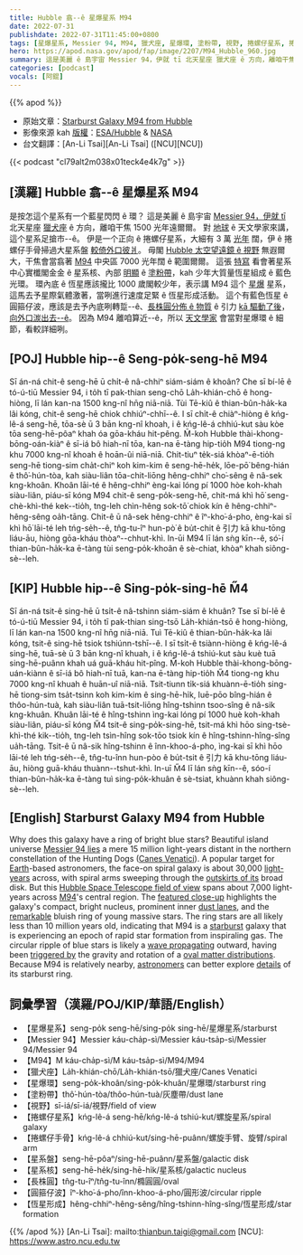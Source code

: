 ```yaml
---
title: Hubble 翕--ê 星爆星系 M94
date: 2022-07-31
publishdate: 2022-07-31T11:45:00+0800
tags: [星爆星系, Messier 94, M94, 獵犬座, 星爆環, 塗粉帶, 視野, 捲螺仔星系, 捲螺仔手骨, 星系盤, 星系核, 長株圓, 圓箍仔波, 恆星形成, 正向星系]
hero: https://apod.nasa.gov/apod/fap/image/2207/M94_Hubble_960.jpg
summary: 這是美麗 ê 島宇宙 Messier 94，伊就 tī 北天星座 獵犬座 ê 方向，離咱干焦 1500 光年遠爾爾。
categories: [podcast]
vocals: [阿錕]
---
```


{{% apod %}}

- 原始文章：[Starburst Galaxy M94 from Hubble](https://apod.nasa.gov/apod/ap220731.html)
- 影像來源 kah [版權][copyright]：[ESA/Hubble](https://esahubble.org/) & [NASA](https://www.nasa.gov/)
- 台文翻譯：[An-Li Tsai][An-Li Tsai] ([NCU][NCU])

{{< podcast "cl79alt2m038x01teck4e4k7g" >}}

## [漢羅] Hubble 翕--ê 星爆星系 M94
是按怎這个星系有一个藍星閃閃 ê 環？
這是美麗 ê 島宇宙 [Messier 94，伊就 tī][Messier 94 lies] 北天星座 [獵犬座][Canes Venatici] ê 方向，離咱干焦 1500 光年遠爾爾。
對 [地球][Earth] ê 天文學家來講，這个星系足搶市--ê。
伊是一个正向 ê 捲螺仔星系，大細有 3 萬 [光年][light-years] 闊，伊 ê 捲螺仔手骨掃過大星系盤 [較倚外口彼爿][outskirts of its]。
毋閣 [Hubble 太空望遠鏡 ê 視野][Hubble Space Telescope field of view] 無遐爾大，干焦會當翕著 [M94][M94] 中央區 7000 光年闊 ê 範圍爾爾。
這張 [特寫][featured close-up] 看會著星系中心實櫼閣金金 ê 星系核、內部 [明顯][remarkable] ê [塗粉帶][dust lanes]，kah 少年大質量恆星組成 ê 藍色光環。
環內底 ê 恆星應該攏比 1000 歲閣較少年，表示講 M94 這个 [星爆][starburst] 星系，這馬去予星際氣體激著，當咧進行速度足緊 ê 恆星形成活動。
這个有藍色恆星 ê 圓箍仔波，應該是去予內底咧轉踅--ê、[長株圓分佈 ê 物質][oval matter distributions] ê 引力 [kā 驅動了後][triggered by]，[向外口湠出去--ê][wave propagating]。
因為 M94 離咱算近--ê，所以 [天文學家][astronomers] 會當對星爆環 ê 細節，看較詳細咧。

## [POJ] Hubble hip--ê Seng-po̍k-seng-hē M94
Sī án-ná chit-ê seng-hē ū chi̍t-ê nâ-chhiⁿ siám-siám ê khoân?
Che sī bí-lē ê tó-ú-tiū Messier 94, i to̍h tī pak-thian seng-chō La̍h-khián-chō ê hong-hiòng, lī lán kan-na 1500 kng-nî hn̄g niā-niā.
Tùi Tē-kiû ê thian-bûn-ha̍k-ka lâi kóng, chit-ê seng-hē chiok chhiúⁿ-chhī--ê.
I sī chi̍t-ê chiàⁿ-hiòng ê kńg-lê-á seng-hē, tōa-sè ū 3 bān kng-nî khoah, i ê kńg-lê-á chhiú-kut sàu kòe tōa seng-hē-pôaⁿ khah óa gōa-kháu hit-pêng.
M̄-koh Hubble thài-khong-bōng-oán-kiàⁿ ê sī-iá bô hiah-nī tōa, kan-na ē-tàng hip-tio̍h M94 tiong-ng khu 7000 kng-nî khoah ê hoān-ûi niā-niā.
Chit-tiuⁿ te̍k-siá khòaⁿ-ē-tio̍h seng-hē tiong-sim cha̍t-chiⁿ koh kim-kim ê seng-hē-he̍k, lōe-pō͘ bêng-hián ê thô͘-hún-tòa, kah siàu-liân tōa-chit-liōng hêng-chhiⁿ cho͘-sêng ê nâ-sek kng-khoân.
Khoân lāi-té ê hêng-chhiⁿ èng-kai lóng pí 1000 hòe koh-khah siàu-liân, piáu-sī kóng M94 chit-ê seng-po̍k-seng-hē, chit-má khì hō͘ seng-chè-khì-thé kek--tio̍h, tng-leh chìn-hêng sok-tō͘ chiok kín ê hêng-chhiⁿ-hêng-sêng oa̍h-tāng.
Chit-ê ū nâ-sek hêng-chhiⁿ ê îⁿ-kho͘-á-pho, èng-kai sī khì hō͘ lāi-té leh tńg-se̍h--ê, tn̂g-tu-îⁿ hun-pò͘ ê bu̍t-chit ê 引力 kā khu-tōng liáu-āu, hiòng gōa-kháu thòaⁿ--chhut-khì.
In-ūi M94 lī lán sǹg kīn--ê, só͘-í thian-bûn-ha̍k-ka ē-tàng tùi seng-po̍k-khoân ê sè-chiat, khòaⁿ khah siông-sè--leh.


## [KIP] Hubble hip--ê Sing-po̍k-sing-hē M̋4
Sī án-ná tsit-ê sing-hē ū tsi̍t-ê nâ-tshinn siám-siám ê khuân?
Tse sī bí-lē ê tó-ú-tiū Messier 94, i to̍h tī pak-thian sing-tsō La̍h-khián-tsō ê hong-hiòng, lī lán kan-na 1500 kng-nî hn̄g niā-niā.
Tuì Tē-kiû ê thian-bûn-ha̍k-ka lâi kóng, tsit-ê sing-hē tsiok tshiúnn-tshī--ê.
I sī tsi̍t-ê tsiànn-hiòng ê kńg-lê-á sing-hē, tuā-sè ū 3 bān kng-nî khuah, i ê kńg-lê-á tshiú-kut sàu kuè tuā sing-hē-puânn khah uá guā-kháu hit-pîng.
M̄-koh Hubble thài-khong-bōng-uán-kiànn ê sī-iá bô hiah-nī tuā, kan-na ē-tàng hip-tio̍h M̋4 tiong-ng khu 7000 kng-nî khuah ê huān-uî niā-niā.
Tsit-tiunn ti̍k-siá khuànn-ē-tio̍h sing-hē tiong-sim tsa̍t-tsinn koh kim-kim ê sing-hē-hi̍k, luē-pōo bîng-hián ê thôo-hún-tuà, kah siàu-liân tuā-tsit-liōng hîng-tshinn tsoo-sîng ê nâ-sik kng-khuân.
Khuân lāi-té ê hîng-tshinn ìng-kai lóng pí 1000 huè koh-khah siàu-liân, piáu-sī kóng M̋4 tsit-ê sing-po̍k-sing-hē, tsit-má khì hōo sing-tsè-khì-thé kik--tio̍h, tng-leh tsìn-hîng sok-tōo tsiok kín ê hîng-tshinn-hîng-sîng ua̍h-tāng.
Tsit-ê ū nâ-sik hîng-tshinn ê înn-khoo-á-pho, ìng-kai sī khì hōo lāi-té leh tńg-se̍h--ê, tn̂g-tu-înn hun-pòo ê bu̍t-tsit ê 引力 kā khu-tōng liáu-āu, hiòng guā-kháu thuànn--tshut-khì.
In-uī M̋4 lī lán sǹg kīn--ê, sóo-í thian-bûn-ha̍k-ka ē-tàng tuì sing-po̍k-khuân ê sè-tsiat, khuànn khah siông-sè--leh.

## [English] Starburst Galaxy M94 from Hubble
Why does this galaxy have a ring of bright blue stars?
Beautiful island universe [Messier 94 lies][Messier 94 lies] a mere 15 million light-years distant in the northern constellation of the Hunting Dogs ([Canes Venatici][Canes Venatici]).
A popular target for [Earth][Earth]\-based astronomers, the face-on spiral galaxy is about 30,000 [light-years][light-years] across, with spiral arms sweeping through the [outskirts of its][outskirts of its] broad disk.
But this [Hubble Space Telescope field of view][Hubble Space Telescope field of view] spans about 7,000 light-years across [M94][M94]'s central region.
The [featured close-up][featured close-up] highlights the galaxy's compact, bright nucleus, prominent inner [dust lanes][dust lanes], and the [remarkable][remarkable] bluish ring of young massive stars.
The ring stars are all likely less than 10 million years old, indicating that M94 is a [starburst][starburst] galaxy that is experiencing an epoch of rapid star formation from inspiraling gas.
The circular ripple of blue stars is likely a [wave propagating][wave propagating] outward, having been [triggered by][triggered by] the gravity and rotation of a [oval matter distributions][oval matter distributions].
Because M94 is relatively nearby, [astronomers][astronomers] can better explore [details][details] of its starburst ring.

## 詞彙學習（漢羅/POJ/KIP/華語/English）
- 【星爆星系】seng-po̍k seng-hē/sing-po̍k sing-hē/星爆星系/starburst
- 【Messier 94】Messier káu-cha̍p-sì/Messier káu-tsa̍p-sì/Messier 94/Messier 94
- 【M94】M káu-cha̍p-sì/M káu-tsa̍p-sì/M94/M94
- 【獵犬座】La̍h-khián-chō/La̍h-khián-tsō/獵犬座/Canes Venatici
- 【星爆環】seng-po̍k-khoân/sing-po̍k-khuân/星爆環/starburst ring
- 【塗粉帶】thô͘-hún-tòa/thôo-hún-tuà/灰塵帶/dust lane
- 【視野】sī-iá/sī-iá/視野/field of view
- 【捲螺仔星系】kńg-lê-á seng-hē/kńg-lê-á tshiú-kut/螺旋星系/spiral galaxy
- 【捲螺仔手骨】kńg-lê-á chhiú-kut/sing-hē-puânn/螺旋手臂、旋臂/spiral arm
- 【星系盤】seng-hē-pôaⁿ/sing-hē-puânn/星系盤/galactic disk
- 【星系核】seng-hē-he̍k/sing-hē-hi̍k/星系核/galactic nucleus
- 【長株圓】tn̂g-tu-îⁿ/tn̂g-tu-înn/橢圓圓/oval
- 【圓箍仔波】îⁿ-kho͘-á-pho/înn-khoo-á-pho/圓形波/circular ripple
- 【恆星形成】hêng-chhiⁿ-hêng-sêng/hîng-tshinn-hîng-sîng/恆星形成/star formation

{{% /apod %}}
[An-Li Tsai]: mailto:thianbun.taigi@gmail.com
[NCU]: https://www.astro.ncu.edu.tw

[copyright]: https://apod.nasa.gov/apod/fap/lib/about_apod.html#srapply

[Messier 94 lies]:https://en.wikipedia.org/wiki/Messier_94
[Canes Venatici]:https://en.wikipedia.org/wiki/Canes_Venatici
[Earth]:https://solarsystem.nasa.gov/planets/earth/overview/
[light-years]:https://spaceplace.nasa.gov/light-year/en/
[outskirts of its]:https://apod.nasa.gov/apod/ap100114.html
[Hubble Space Telescope field of view]:https://esahubble.org/images/potw1542a/
[M94]:https://apod.nasa.gov/apod/ap150526.html
[featured close-up]:https://esahubble.org/images/potw1542a/zoomable/
[dust lanes]:https://apod.nasa.gov/apod/ap180322.html
[remarkable]:https://i.redd.it/kn7wz036va161.jpg
[starburst]:https://apod.nasa.gov/apod/ap191009.html
[wave propagating]:https://ui.adsabs.harvard.edu/abs/2004ARA%26A..42..603K/abstract
[triggered by]:https://ui.adsabs.harvard.edu/abs/2004ASSL..319..261K/abstract
[oval matter distributions]:https://apod.nasa.gov/apod/ap181009.html
[astronomers]:https://www.iau.org/public/themes/careers/
[details]:https://ui.adsabs.harvard.edu/abs/2001AJ....121.1395W/abstract
